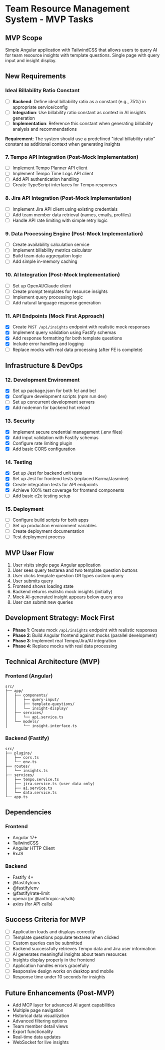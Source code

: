 # Team Resource Management System - MVP Tasks

## MVP Scope

Simple Angular application with TailwindCSS that allows users to query AI for team resource insights with template questions. Single page with query input and insight display.

## New Requirements

### Ideal Billability Ratio Constant

- [ ] **Backend**: Define ideal billability ratio as a constant (e.g., 75%) in appropriate service/config
- [ ] **Integration**: Use billability ratio constant as context in AI insights generation
- [ ] **Implementation**: Reference this constant when generating billability analysis and recommendations

**Requirement**: The system should use a predefined "ideal billability ratio" constant as additional context when generating insights


### 7. Tempo API Integration (Post-Mock Implementation)

- [ ] Implement Tempo Planner API client
- [ ] Implement Tempo Time Logs API client
- [ ] Add API authentication handling
- [ ] Create TypeScript interfaces for Tempo responses

### 8. Jira API Integration (Post-Mock Implementation)

- [ ] Implement Jira API client using existing credentials
- [ ] Add team member data retrieval (names, emails, profiles)
- [ ] Handle API rate limiting with simple retry logic

### 9. Data Processing Engine (Post-Mock Implementation)

- [ ] Create availability calculation service
- [ ] Implement billability metrics calculator
- [ ] Build team data aggregation logic
- [ ] Add simple in-memory caching

### 10. AI Integration (Post-Mock Implementation)

- [ ] Set up OpenAI/Claude client
- [ ] Create prompt templates for resource insights
- [ ] Implement query processing logic
- [ ] Add natural language response generation

### 11. API Endpoints (Mock First Approach)

- [x] Create `POST /api/insights` endpoint with realistic mock responses
- [x] Implement query validation using Fastify schemas
- [x] Add response formatting for both template questions
- [x] Include error handling and logging
- [ ] Replace mocks with real data processing (after FE is complete)

## Infrastructure & DevOps

### 12. Development Environment

- [x] Set up package.json for both fe/ and be/
- [x] Configure development scripts (npm run dev)
- [ ] Set up concurrent development servers
- [x] Add nodemon for backend hot reload

### 13. Security

- [x] Implement secure credential management (.env files)
- [x] Add input validation with Fastify schemas
- [x] Configure rate limiting plugin
- [x] Add basic CORS configuration

### 14. Testing

- [x] Set up Jest for backend unit tests
- [x] Set up Jest for frontend tests (replaced Karma/Jasmine)
- [x] Create integration tests for API endpoints
- [x] Achieve 100% test coverage for frontend components
- [ ] Add basic e2e testing setup

### 15. Deployment

- [ ] Configure build scripts for both apps
- [ ] Set up production environment variables
- [ ] Create deployment documentation
- [ ] Test deployment process

## MVP User Flow

1. User visits single page Angular application
2. User sees query textarea and two template question buttons
3. User clicks template question OR types custom query
4. User submits query
5. Frontend shows loading state
6. Backend returns realistic mock insights (initially)
7. Mock AI-generated insight appears below query area
8. User can submit new queries

## Development Strategy: Mock First

- **Phase 1**: Create mock `/api/insights` endpoint with realistic responses
- **Phase 2**: Build Angular frontend against mocks (parallel development)
- **Phase 3**: Implement real Tempo/Jira/AI integration
- **Phase 4**: Replace mocks with real data processing

## Technical Architecture (MVP)

### Frontend (Angular)

```
src/
├── app/
│   ├── components/
│   │   ├── query-input/
│   │   ├── template-questions/
│   │   └── insight-display/
│   ├── services/
│   │   └── api.service.ts
│   └── models/
│       └── insight.interface.ts
```

### Backend (Fastify)

```
src/
├── plugins/
│   ├── cors.ts
│   └── env.ts
├── routes/
│   └── insights.ts
├── services/
│   ├── tempo.service.ts
│   ├── jira.service.ts (user data only)
│   ├── ai.service.ts
│   └── data.service.ts
└── app.ts
```

## Dependencies

### Frontend

- Angular 17+
- TailwindCSS
- Angular HTTP Client
- RxJS

### Backend

- Fastify 4+
- @fastify/cors
- @fastify/env
- @fastify/rate-limit
- openai (or @anthropic-ai/sdk)
- axios (for API calls)

## Success Criteria for MVP

- [ ] Application loads and displays correctly
- [ ] Template questions populate textarea when clicked
- [ ] Custom queries can be submitted
- [ ] Backend successfully retrieves Tempo data and Jira user information
- [ ] AI generates meaningful insights about team resources
- [ ] Insights display properly in the frontend
- [ ] Application handles errors gracefully
- [ ] Responsive design works on desktop and mobile
- [ ] Response time under 10 seconds for insights

## Future Enhancements (Post-MVP)

- Add MCP layer for advanced AI agent capabilities
- Multiple page navigation
- Historical data visualization
- Advanced filtering options
- Team member detail views
- Export functionality
- Real-time data updates
- WebSocket for live insights
